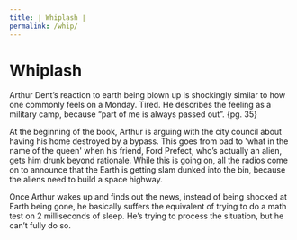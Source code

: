 ```yaml
---
title: ∣ Whiplash ∣
permalink: /whip/
---
```

# Whiplash
Arthur Dent’s reaction to earth being blown up is shockingly similar to how one commonly feels on a Monday. Tired. He describes the feeling as a military camp, because “part of me is always passed out”. {pg. 35}  
  
  At the beginning of the book, Arthur is arguing with the city council about having his home destroyed by a bypass. This goes from bad to 'what in the name of the queen' when his friend, Ford Prefect, who’s actually an alien, gets him drunk beyond rationale. While this is going on, all the radios come on to announce that the Earth is getting slam dunked into the bin, because the aliens need to build a space highway.   
    
    
  Once Arthur wakes up and finds out the news, instead of being shocked at Earth being gone, he basically suffers the equivalent of trying to do a math test on 2 milliseconds of sleep. He’s trying to process the situation, but he can’t fully do so.
